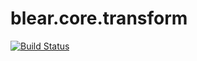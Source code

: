 # blear.core.transform

[![Build Status][travis-img]][travis-url] 

[travis-img]: https://travis-ci.org/blearjs/blear.core.transform.svg?branch=master
[travis-url]: https://travis-ci.org/blearjs/blear.core.transform


